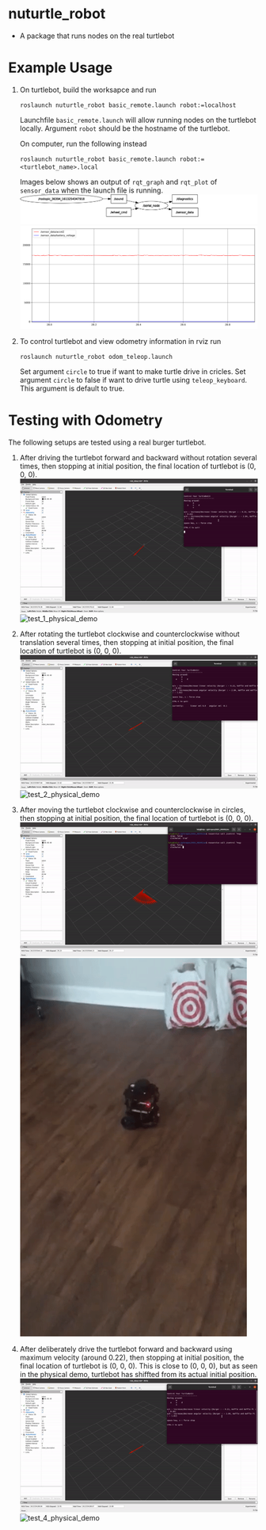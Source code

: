 # nuturtle_robot
* A package that runs nodes on the real turtlebot

# Example Usage
1. On turtlebot, build the worksapce and run
    ```
    roslaunch nuturtle_robot basic_remote.launch robot:=localhost
    ```
    Launchfile `basic_remote.launch` will allow running nodes on the turtlebot locally. Argument `robot` should be the hostname of the turtlebot.

    On computer, run the following instead
    ```
    roslaunch nuturtle_robot basic_remote.launch robot:=<turtlebot_name>.local
    ```
    Images below shows an output of `rqt_graph` and `rqt_plot` of `sensor_data` when the launch file is running.
    ![node_graph](images/F003.svg)
    ![sensor_data_plot](images/accbat.svg)

2. To control turtlebot and view odometry information in rviz run
    ```
    roslaunch nuturtle_robot odom_teleop.launch
    ```
    Set argument `circle` to true if want to make turtle drive in cricles. Set argument `circle` to false if want to drive turtle using `teleop_keyboard`. This argument is default to true.


# Testing with Odometry
The following setups are tested using a real burger turtlebot.
1. After driving the turtlebot forward and backward without rotation several times, then stopping at initial position, the final location of turtlebot is (0, 0, 0).
![test_1_demo](images/demo_1.gif)
![test_1_physical_demo](images/demo_1_physical.gif)

2. After rotating the turtlebot clockwise and counterclockwise without translation several times, then stopping at initial position, the final location of turtlebot is (0, 0, 0).
![test_2_demo](images/demo_2.gif)
![test_2_physical_demo](images/demo_2_physical.gif)

2. After moving the turtlebot clockwise and counterclockwise in circles, then stopping at initial position, the final location of turtlebot is (0, 0, 0).
![test_3_demo](images/demo_3.gif)
![test_3_physical_demo](images/demo_3_physical.gif)

3. After deliberately drive the turtlebot forward and backward using maximum velocity (around 0.22), then stopping at initial position, the final location of turtlebot is (0, 0, 0). This is close to (0, 0, 0), but as seen in the physical demo, turtlebot has shiffted from its actual initial position.
![test_4_demo](images/demo_4.gif)
![test_4_physical_demo](images/demo_4_physical.gif)

